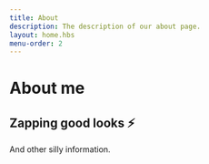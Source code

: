 ```yaml
---
title: About
description: The description of our about page.
layout: home.hbs
menu-order: 2
---
```


# About me

## Zapping good looks ⚡

And other silly information.
